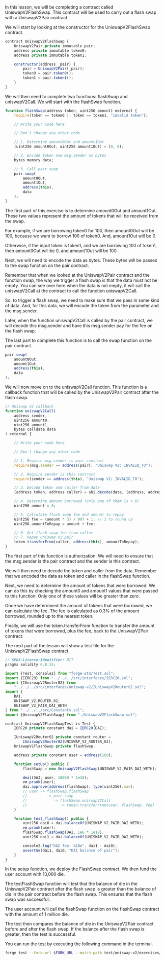 In this lesson, we will be completing a contract called UniswapV2FlashSwap. This contract will be used to carry out a flash swap with a UniswapV2Pair contract. 

We will start by looking at the constructor for the UniswapV2FlashSwap contract. 

```javascript
contract UniswapV2FlashSwap {
    UniswapV2Pair private immutable pair;
    address private immutable token0;
    address private immutable token1;

    constructor(address _pair) {
        pair = UniswapV2Pair(_pair);
        token0 = pair.token0();
        token1 = pair.token1();
    }
}
```

We will then need to complete two functions: flashSwap and uniswapV2Call. We will start with the flashSwap function. 

```javascript
function flashSwap(address token, uint256 amount) external {
    require(token == token0 || token == token1, "invalid token");

    // Write your code here

    // Don't change any other code

    // 1. Determine amount0Out and amount1Out
    (uint256 amount0Out, uint256 amount1Out) = (0, 0);

    // 2. Encode token and msg.sender as bytes
    bytes memory data;

    // 3. Call pair.swap
    pair.swap(
        amount0Out,
        amount1Out,
        address(this),
        data
    );
}
```

The first part of this exercise is to determine amount0Out and amount1Out. These two values represent the amount of tokens that will be received from the swap. 

For example, if we are borrowing token0 for 100, then amount0Out will be 100, because we want to borrow 100 of token0. And, amount1Out will be 0. 

Otherwise, if the input token is token1, and we are borrowing 100 of token1, then amount0Out will be 0, and amount1Out will be 100.

Next, we will need to encode the data as bytes. These bytes will be passed to the swap function on the pair contract.

Remember that when we looked at the UniswapV2Pair contract and the function swap, the way we trigger a flash swap is that the data must not be empty. You can see over here when the data is not empty, it will call the uniswapV2Call at the contract to call the function uniswapV2Call.

So, to trigger a flash swap, we need to make sure that we pass in some kind of data. And, for this data, we will encode the token from the parameter and the msg.sender. 

Later, when the function uniswapV2Call is called by the pair contract, we will decode this msg.sender and have this msg.sender pay for the fee on the flash swap. 

The last part to complete this function is to call the swap function on the pair contract. 

```javascript
pair.swap(
    amount0Out,
    amount1Out,
    address(this),
    data
);
```

We will now move on to the uniswapV2Call function. This function is a callback function that will be called by the UniswapV2Pair contract after the flash swap.

```javascript
// Uniswap V2 callback
function uniswapV2Call(
    address sender,
    uint256 amount0,
    uint256 amount1,
    bytes calldata data
) external {

    // Write your code here

    // Don't change any other code

    // 1. Require msg.sender is pair contract
    require(msg.sender == address(pair), "Uniswap V2: INVALID_TO");

    // 2. Require sender is this contract
    require(sender == address(this), "Uniswap V2: INVALID_TO");

    // 3. Decode token and caller from data
    (address token, address caller) = abi.decode(data, (address, address));

    // 4. Determine amount borrowed (only one of them is > 0)
    uint256 amount = 0;

    // 5. Calculate flash swap fee and amount to repay
    uint256 fee = (amount * 3) / 997 + 1; // 1 to round up
    uint256 amountToRepay = amount + fee;

    // 6. Get flash swap fee from caller
    // 7. Repay Uniswap V2 pair
    token.transferFrom(caller, address(this), amountToRepay);
}
```

The first part of this function is authorization. We will need to ensure that the msg.sender is the pair contract and the sender is this contract. 

We will then need to decode the token and caller from the data. Remember that we encoded the data as token and caller in the flashSwap function.

Next, we need to determine the amount of tokens that were borrowed. We can do this by checking the amount0 and amount1 values that were passed to this function. Only one of these values will be greater than zero.

Once we have determined the amount of tokens that were borrowed, we can calculate the fee. The fee is calculated as 0.3% of the amount borrowed, rounded up to the nearest token.

Finally, we will use the token.transferFrom function to transfer the amount of tokens that were borrowed, plus the fee, back to the UniswapV2Pair contract. 

The next part of the lesson will show a test file for the UniswapV2FlashSwap contract. 

```javascript
// SPDX-License-Identifier: MIT
pragma solidity 0.8.24;

import {Test, console2} from "forge-std/Test.sol";
import {IERC20} from "../../../src/interfaces/IERC20.sol";
import {IUniswapV2Router02} from
    "../../../src/interfaces/uniswap-v2/IUniswapV2Router02.sol";
import {
    DAI,
    UNISWAP_V2_ROUTER_02,
    UNISWAP_V2_PAIR_DAI_WETH
} from "../../../src/Constants.sol";
import {UniswapV2FlashSwap} from "./UniswapV2FlashSwap.sol";

contract UniswapV2FlashSwapTest is Test {
    IERC20 private constant dai = IERC20(DAI);

    IUniswapV2Router02 private constant router =
        IUniswapV2Router02(UNISWAP_V2_ROUTER_02);
    UniswapV2FlashSwap private flashSwap;

    address private constant user = address(100);

    function setUp() public {
        flashSwap = new UniswapV2FlashSwap(UNISWAP_V2_PAIR_DAI_WETH);

        deal(DAI, user, 10000 * 1e18);
        vm.prank(user);
        dai.approve(address(flashSwap), type(uint256).max);
        // user -> flashSwap.flashSwap
        //         -> pair.swap
        //            -> flashSwap.uniswapV2Call
        //               -> token.transferFrom(user, flashSwap, fee)
    }

    function test_flashSwap() public {
        uint256 dai0 = dai.balanceOf(UNISWAP_V2_PAIR_DAI_WETH);
        vm.prank(user);
        flashSwap.flashSwap(DAI, 1e6 * 1e18);
        uint256 dai1 = dai.balanceOf(UNISWAP_V2_PAIR_DAI_WETH);

        console2.log("DAI fee: %18e", dai1 - dai0);
        assertGe(dai1, dai0, "DAI balance of pair");
    }
}

```

In the setup function, we deploy the FlashSwap contract. We then fund the user account with 10,000 die. 

The testFlashSwap function will test that the balance of die in the UniswapV2Pair contract after the flash swap is greater than the balance of die in the pair contract before the flash swap. This ensures that the flash swap was successful. 

The user account will call the flashSwap function on the flashSwap contract with the amount of 1 million die. 

The test then compares the balance of die in the UniswapV2Pair contract before and after the flash swap. If the balance after the flash swap is greater, then the test is successful. 

You can run the test by executing the following command in the terminal.

```bash
forge test --fork-url $FORK_URL --match-path test/uniswap-v2/exercises/UniswapV2FlashSwap.test.sol
```
